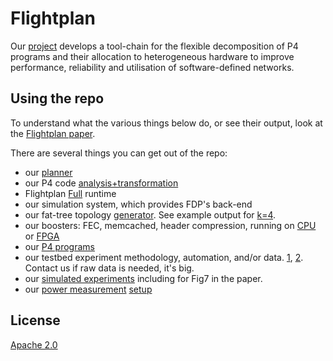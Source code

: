 # Flightplan
Our [project](https://flightplan.cis.upenn.edu/) develops a tool-chain for the flexible decomposition of P4 programs and their allocation to heterogeneous hardware to improve performance, reliability and utilisation of software-defined networks.

## Using the repo
To understand what the various things below do, or see their output, look at the
[Flightplan paper](https://flightplan.cis.upenn.edu/flightplan.pdf).

There are several things you can get out of the repo:
- our [planner](flightplanner)
- our P4 code [analysis+transformation](flightplan)
- Flightplan [Full](Wharf/Sources/FPRuntime.p4) runtime
- our simulation system, which provides FDP's back-end 
- our fat-tree topology [generator](Wharf/generate_alv_network.py). See example output for [k=4](Wharf/bmv2/topologies/alv_k\=4.yml).
- our boosters: FEC, memcached, header compression, running on [CPU](cpuBoosters) or [FPGA](FPGA)
- our [P4 programs](Wharf/Sources/)
- our testbed experiment methodology, automation, and/or data.
[1](testing/README.md), [2](testing_docs).
Contact us if raw data is needed, it's big.
- our [simulated experiments](Wharf) including for Fig7 in the paper.
- our [power measurement](power_measurements/README.md) [setup](power_measurements/wemo_instructions.md)

## License
[Apache 2.0](LICENSE)

